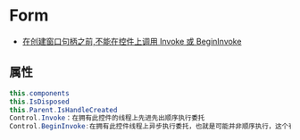 # Form

- [在创建窗口句柄之前,不能在控件上调用 Invoke 或 BeginInvoke](https://www.cnblogs.com/fish124423/archive/2012/10/16/2726543.html)

## 属性

```C#
this.components
this.IsDisposed
this.Parent.IsHandleCreated
Control.Invoke：在拥有此控件的线程上先进先出顺序执行委托
Control.BeginInvoke:在拥有此控件线程上异步执行委托，也就是可能并非顺序执行，这个有点熟悉，貌似说过了
```
